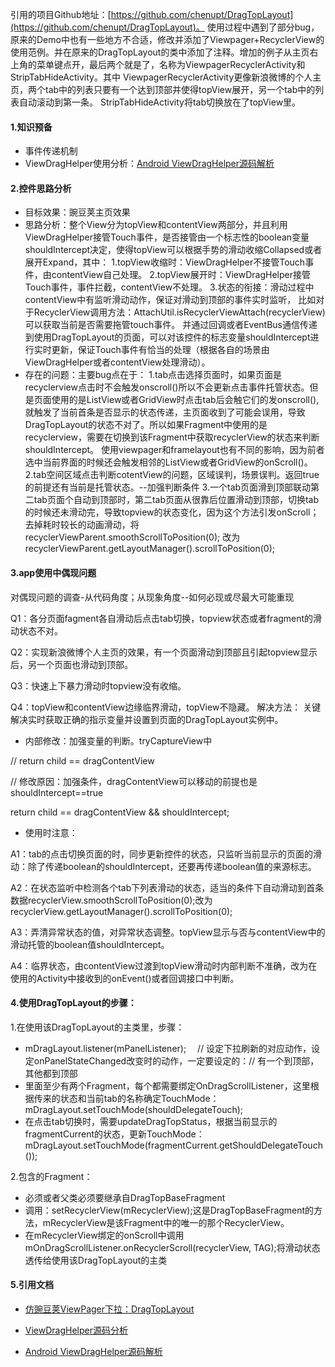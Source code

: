 引用的项目Github地址：[https://github.com/chenupt/DragTopLayout](https://github.com/chenupt/DragTopLayout)。
使用过程中遇到了部分bug，原来的Demo中也有一些地方不合适，修改并添加了Viewpager+RecyclerView的使用范例。并在原来的DragTopLayout的类中添加了注释。增加的例子从主页右上角的菜单键点开，最后两个就是了，名称为ViewpagerRecyclerActivity和StripTabHideActivity。其中
ViewpagerRecyclerActivity更像新浪微博的个人主页，两个tab中的列表只要有一个达到顶部并使得topView展开，另一个tab中的列表自动滚动到第一条。
StripTabHideActivity将tab切换放在了topView里。

#### 1.知识预备
* 事件传递机制
* ViewDragHelper使用分析：[Android ViewDragHelper源码解析](http://www.cnblogs.com/lqstayreal/p/4500219.html)

#### 2.控件思路分析
* 目标效果：豌豆荚主页效果
* 思路分析：整个View分为topView和contentView两部分，并且利用ViewDragHelper接管Touch事件，是否接管由一个标志性的boolean变量shouldIntercept决定，使得topView可以根据手势的滑动收缩Collapsed或者展开Expand，其中：
1.topView收缩时：ViewDragHelper不接管Touch事件，由contentView自己处理。
2.topView展开时：ViewDragHelper接管Touch事件，事件拦截，contentView不处理。
3.状态的衔接：滑动过程中contentView中有监听滑动动作，保证对滑动到顶部的事件实时监听，
比如对于RecyclerView调用方法：AttachUtil.isRecyclerViewAttach(recyclerView)可以获取当前是否需要拖管touch事件。
并通过回调或者EventBus通信传递到使用DragTopLayout的页面，可以对该控件的标志变量shouldIntercept进行实时更新，保证Touch事件有恰当的处理（根据各自的场景由ViewDragHelper或者contentView处理滑动）。
* 存在的问题：主要bug点在于：
1.tab点击选择页面时，如果页面是recyclerview点击时不会触发onscroll()所以不会更新点击事件托管状态。但是页面使用的是ListView或者GridView时点击tab后会触它们的发onscroll(),就触发了当前首条是否显示的状态传递，主页面收到了可能会误用，导致DragTopLayout的状态不对了。所以如果Fragment中使用的是recyclerview，需要在切换到该Fragment中获取recyclerView的状态来判断shouldIntercept。
使用viewpager和framelayout也有不同的影响，因为前者选中当前界面的时候还会触发相邻的ListView或者GridView的onScroll()。
2.tab空间区域点击判断cotentView的问题，区域误判，场景误判。返回true的前提还有当前是托管状态。--加强判断条件
3.一个tab页面滑到顶部联动第二tab页面个自动到顶部时，第二tab页面从很靠后位置滑动到顶部，切换tab的时候还未滑动完，导致topview的状态变化，因为这个方法引发onScroll；去掉耗时较长的动画滑动，将recyclerViewParent.smoothScrollToPosition(0);
改为recyclerViewParent.getLayoutManager().scrollToPosition(0);

#### 3.app使用中偶现问题
对偶现问题的调查-从代码角度；从现象角度--如何必现或尽最大可能重现

Q1：各分页面fagment各自滑动后点击tab切换，topview状态或者fragment的滑动状态不对。

Q2：实现新浪微博个人主页的效果，有一个页面滑动到顶部且引起topview显示后，另一个页面也滑动到顶部。

Q3：快速上下暴力滑动时topview没有收缩。

Q4：topView和contentView边缘临界滑动，topView不隐藏。
解决方法：
关键解决实时获取正确的指示变量并设置到页面的DragTopLayout实例中。
* 内部修改：加强变量的判断。tryCaptureView中

// return child == dragContentView

// 修改原因：加强条件，dragContentView可以移动的前提也是shouldIntercept==true

return child == dragContentView && shouldIntercept;

* 使用时注意：

A1：tab的点击切换页面的时，同步更新控件的状态，只监听当前显示的页面的滑动：除了传递boolean的shouldIntercept，还要再传递boolean值的来源标志。

A2：在状态监听中检测各个tab下列表滑动的状态，适当的条件下自动滑动到首条数据recyclerView.smoothScrollToPosition(0);改为recyclerView.getLayoutManager().scrollToPosition(0);

A3：弄清异常状态的值，对异常状态调整。topView显示与否与contentView中的滑动托管的boolean值shouldIntercept。

A4：临界状态，由contentView过渡到topView滑动时内部判断不准确，改为在使用的Activity中接收到的onEvent()或者回调接口中判断。

#### 4.使用DragTopLayout的步骤：

1.在使用该DragTopLayout的主类里，步骤：
- mDragLayout.listener(mPanelListener); 　// 设定下拉刷新的对应动作，设定onPanelStateChanged改变时的动作，一定要设定的：// 有一个到顶部，其他都到顶部
- 里面至少有两个Fragment，每个都需要绑定OnDragScrollListener，这里根据传来的状态和当前tab的名称确定TouchMode：mDragLayout.setTouchMode(shouldDelegateTouch);
- 在点击tab切换时，需要updateDragTopStatus，根据当前显示的fragmentCurrent的状态，更新TouchMode：mDragLayout.setTouchMode(fragmentCurrent.getShouldDelegateTouch());

2.包含的Fragment：

- 必须或者父类必须要继承自DragTopBaseFragment
- 调用：setRecyclerView(mRecyclerView);这是DragTopBaseFragment的方法，mRecyclerView是该Fragment中的唯一的那个RecyclerView。
- 在mRecyclerView绑定的onScroll中调用mOnDragScrollListener.onRecyclerScroll(recyclerView, TAG);将滑动状态透传给使用该DragTopLayout的主类

#### 5.引用文档
* [仿豌豆荚ViewPager下拉：DragTopLayout](http://www.open-open.com/lib/view/open1422430262923.html)

* [ViewDragHelper源码分析](http://www.jianshu.com/p/07d717ef0b28?utm_campaign=hugo&utm_medium=reader_share&utm_content=note)

* [Android ViewDragHelper源码解析](http://www.cnblogs.com/lqstayreal/p/4500219.html)

